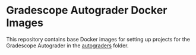 # Gradescope Autograder Docker Images

This repository contains base Docker images for setting up projects for the Gradescope Autograder in the [autograders](autograders) folder.
